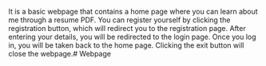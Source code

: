 It is a basic webpage that contains a home page where you can learn about me through a resume PDF. You can register yourself by clicking the registration button, which will redirect you to the registration page. After entering your details, you will be redirected to the login page. Once you log in, you will be taken back to the home page. Clicking the exit button will close the webpage.# Webpage
